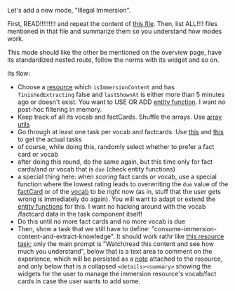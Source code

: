 Let's add a new mode, "Illegal Immersion".

First, READ!!!!!!!!! and repeat the content of [this file](docs/instructions/056_ultrarandom_mode.md). Then, list ALL!!!! files mentioned in that file and summarize them so you understand how modes work.

This mode should like the other be mentioned on the overview page, have its standardized nested route, follow the norms with its widget and so on.

Its flow:

- Choose a [resource](src/entities/resources/ResourceData.ts) which `isImmersionContent` and has `finishedExtracting` false and `lastShownAt` is either more than 5 minutes ago or doesn't exist. You want to USE OR ADD [entity function](src/entities/resources/ResourceRepoContract.ts). I want no post-hoc filtering in memory.
- Keep track of all its vocab and factCards. Shuffle the arrays. Use [array utils](src/shared/utils/arrayUtils.ts)
- Go through at least one task per vocab and factcards. Use [this](src/pages/practice/modes/utils/getRandomGeneratedTaskForVocab.ts) and [this](src/pages/practice/modes/utils/getRandomGeneratedTaskForFactCard.ts) to get the actual tasks
- of course, while doing this, randomly select whether to prefer a fact card or vocab
- after doing this round, do the same again, but this time only for fact cards/and or vocab that is `due` (check entity functions)
- a special thing here: when *scoring* fact cards or vocab, use a special function where the lowest rating leads to overwriting the `due` value of the [factCard](src/entities/fact-cards/FactCardData.ts) or of the [vocab](src/entities/vocab/VocabData.ts) to be right now (as in, stuff that the user gets wrong is immediately do again). You will want to adapt or extend the [entity functions](src/entities/vocab/VocabRepoContract.ts) for this. I want no hacking around with the vocab /factcard data in the task component itself!
- Do this until no more fact cards and no more vocab is due
- Then, show a task that we still have to define: "consume-immersion-content-and-extract-knowledge". It should work rathr like [this resource task](src/pages/practice/tasks/task-resource-extract-knowledge); only the main prompt is "Watch/read this content and see how much you understand", below that is a text area to comment on the experience, which will be persisted as a [note](src/pages/practice/tasks/task-resource-extract-knowledge) attached to the resource, and only below that is a collapsed `<details><summary>` showing the widgets for the user to manage the immersion resource's vocab/fact cards in case the user wants to add some.